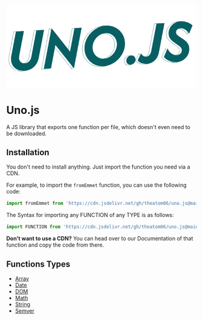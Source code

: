 <p align="center">
    <img src="./uno.png" alt="Uno.js Logo" />
</p>

# Uno.js

A JS library that exports one function per file, which doesn't even need to be downloaded.

## Installation

You don't need to install anything. Just import the function you need via a CDN.

For example, to import the `fromEmmet` function, you can use the following code:

```js
import fromEmmet from 'https://cdn.jsdelivr.net/gh/theatom06/uno.js@main/lib/DOM/fromEmmet.js';
```

The Syntax for importing any FUNCTION of any TYPE is as follows:
```js
import FUNCTION from 'https://cdn.jsdelivr.net/gh/theatom06/uno.js@main/lib/TYPE/FUNCTION';
```

**Don't want to use a CDN?** You can head over to our Documentation of that function and copy the code from there. 

## Functions Types

- [Array](./array/README.md)
- [Date](./date/README.md)
- [DOM](./DOM/README.md)
- [Math](./math/README.md)
- [String](./string/README.md)
- [Semver](./semver/README.md)